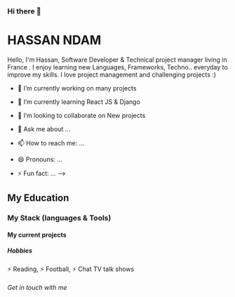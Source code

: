 ### Hi there 👋

<h1>HASSAN NDAM</h1>

Hello, I'm Hassan, Software Developer & Technical project manager living in France
. I enjoy learning new Languages, Frameworks, Techno.. everyday to improve my skills.  I love project management and challenging projects :)


- 🔭 I’m currently working on many projects
- 🌱 I’m currently learning React JS & Django
- 👯 I’m looking to collaborate on New projects 
  
- 💬 Ask me about ...
- 📫 How to reach me: ...
- 😄 Pronouns: ...
- ⚡ Fun fact: ...
-->


<h2>My Education</h2>

<h3>My Stack (languages & Tools) </h3>

<h4>My current projects</h4>

<h5>Hobbies</h5>
⚡ Reading, 
⚡ Football, 
⚡ Chat TV talk shows

<h6>Get in touch with me</h6>
